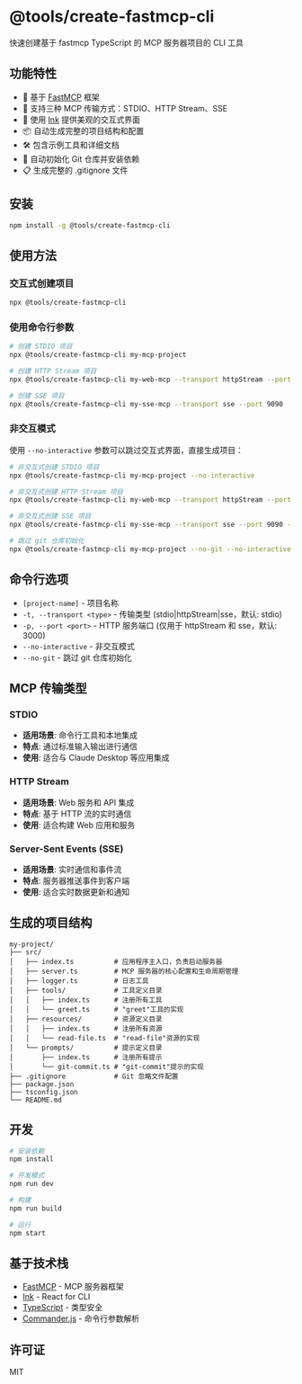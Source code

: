# @tools/create-fastmcp-cli

快速创建基于 fastmcp TypeScript 的 MCP 服务器项目的 CLI 工具

## 功能特性

- 🚀 基于 [FastMCP](https://github.com/punkpeye/fastmcp) 框架
- 🎯 支持三种 MCP 传输方式：STDIO、HTTP Stream、SSE
- 🎨 使用 [Ink](https://github.com/vadimdemedes/ink) 提供美观的交互式界面
- 📦 自动生成完整的项目结构和配置
- 🛠️ 包含示例工具和详细文档
- 🔧 自动初始化 Git 仓库并安装依赖
- 📋 生成完整的 .gitignore 文件

## 安装

```bash
npm install -g @tools/create-fastmcp-cli
```

## 使用方法

### 交互式创建项目

```bash
npx @tools/create-fastmcp-cli
```

### 使用命令行参数

```bash
# 创建 STDIO 项目
npx @tools/create-fastmcp-cli my-mcp-project

# 创建 HTTP Stream 项目
npx @tools/create-fastmcp-cli my-web-mcp --transport httpStream --port 8080

# 创建 SSE 项目  
npx @tools/create-fastmcp-cli my-sse-mcp --transport sse --port 9090
```

### 非交互模式

使用 `--no-interactive` 参数可以跳过交互式界面，直接生成项目：

```bash
# 非交互式创建 STDIO 项目
npx @tools/create-fastmcp-cli my-mcp-project --no-interactive

# 非交互式创建 HTTP Stream 项目
npx @tools/create-fastmcp-cli my-web-mcp --transport httpStream --port 8080 --no-interactive

# 非交互式创建 SSE 项目  
npx @tools/create-fastmcp-cli my-sse-mcp --transport sse --port 9090 --no-interactive

# 跳过 git 仓库初始化
npx @tools/create-fastmcp-cli my-mcp-project --no-git --no-interactive
```

## 命令行选项

- `[project-name]` - 项目名称
- `-t, --transport <type>` - 传输类型 (stdio|httpStream|sse，默认: stdio)
- `-p, --port <port>` - HTTP 服务端口 (仅用于 httpStream 和 sse，默认: 3000)
- `--no-interactive` - 非交互模式
- `--no-git` - 跳过 git 仓库初始化

## MCP 传输类型

### STDIO
- **适用场景**: 命令行工具和本地集成
- **特点**: 通过标准输入输出进行通信
- **使用**: 适合与 Claude Desktop 等应用集成

### HTTP Stream
- **适用场景**: Web 服务和 API 集成
- **特点**: 基于 HTTP 流的实时通信
- **使用**: 适合构建 Web 应用和服务

### Server-Sent Events (SSE)
- **适用场景**: 实时通信和事件流
- **特点**: 服务器推送事件到客户端
- **使用**: 适合实时数据更新和通知

## 生成的项目结构

```
my-project/
├── src/
│   ├── index.ts          # 应用程序主入口，负责启动服务器
│   ├── server.ts         # MCP 服务器的核心配置和生命周期管理
│   ├── logger.ts         # 日志工具
│   ├── tools/            # 工具定义目录
│   │   ├── index.ts      # 注册所有工具
│   │   └── greet.ts      # "greet"工具的实现
│   ├── resources/        # 资源定义目录
│   │   ├── index.ts      # 注册所有资源
│   │   └── read-file.ts  # "read-file"资源的实现
│   └── prompts/          # 提示定义目录
│       ├── index.ts      # 注册所有提示
│       └── git-commit.ts # "git-commit"提示的实现
├── .gitignore            # Git 忽略文件配置
├── package.json
├── tsconfig.json
└── README.md
```

## 开发

```bash
# 安装依赖
npm install

# 开发模式
npm run dev

# 构建
npm run build

# 运行
npm start
```

## 基于技术栈

- [FastMCP](https://github.com/punkpeye/fastmcp) - MCP 服务器框架
- [Ink](https://github.com/vadimdemedes/ink) - React for CLI
- [TypeScript](https://www.typescriptlang.org/) - 类型安全
- [Commander.js](https://github.com/tj/commander.js/) - 命令行参数解析

## 许可证

MIT 
